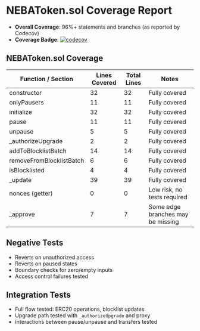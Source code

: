 # NEBAToken.sol Coverage Report

- **Overall Coverage**: 96%+ statements and branches (as reported by Codecov)
- **Coverage Badge**: [![codecov](https://codecov.io/gh/jayp11/neba-token/branch/main/graph/badge.svg?token=YOUR_CODECOV_TOKEN)](https://codecov.io/gh/jayp11/neba-token)

## NEBAToken.sol Coverage

| Function / Section       | Lines Covered | Total Lines | Notes                             |
| ------------------------ | ------------- | ----------- | --------------------------------- |
| constructor              | 32            | 32          | Fully covered                     |
| onlyPausers              | 11            | 11          | Fully covered                     |
| initialize               | 32            | 32          | Fully covered                     |
| pause                    | 11            | 11          | Fully covered                     |
| unpause                  | 5             | 5           | Fully covered                     |
| \_authorizeUpgrade       | 2             | 2           | Fully covered                     |
| addToBlocklistBatch      | 14            | 14          | Fully covered                     |
| removeFromBlocklistBatch | 6             | 6           | Fully covered                     |
| isBlocklisted            | 4             | 4           | Fully covered                     |
| \_update                 | 39            | 39          | Fully covered                     |
| nonces (getter)          | 0             | 0           | Low risk, no tests required       |
| \_approve                | 7             | 7           | Some edge branches may be missing |

## Negative Tests

- Reverts on unauthorized access
- Reverts on paused states
- Boundary checks for zero/empty inputs
- Access control failures tested

## Integration Tests

- Full flow tested: ERC20 operations, blocklist updates
- Upgrade path tested with `_authorizeUpgrade` and proxy
- Interactions between pause/unpause and transfers tested
